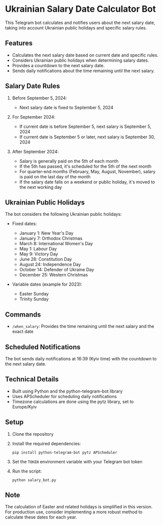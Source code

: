# Ukrainian Salary Date Calculator Bot

This Telegram bot calculates and notifies users about the next salary date, taking into account Ukrainian public holidays and specific salary rules.

## Features

- Calculates the next salary date based on current date and specific rules.
- Considers Ukrainian public holidays when determining salary dates.
- Provides a countdown to the next salary date.
- Sends daily notifications about the time remaining until the next salary.

## Salary Date Rules

1. Before September 5, 2024:
   - Next salary date is fixed to September 5, 2024

2. For September 2024:
   - If current date is before September 5, next salary is September 5, 2024
   - If current date is September 5 or later, next salary is September 30, 2024

3. After September 2024:
   - Salary is generally paid on the 5th of each month
   - If the 5th has passed, it's scheduled for the 5th of the next month
   - For quarter-end months (February, May, August, November), salary is paid on the last day of the month
   - If the salary date falls on a weekend or public holiday, it's moved to the next working day

## Ukrainian Public Holidays

The bot considers the following Ukrainian public holidays:

- Fixed dates:
  - January 1: New Year's Day
  - January 7: Orthodox Christmas
  - March 8: International Women's Day
  - May 1: Labour Day
  - May 9: Victory Day
  - June 28: Constitution Day
  - August 24: Independence Day
  - October 14: Defender of Ukraine Day
  - December 25: Western Christmas

- Variable dates (example for 2023):
  - Easter Sunday
  - Trinity Sunday

## Commands

- `/when_salary`: Provides the time remaining until the next salary and the exact date

## Scheduled Notifications

The bot sends daily notifications at 16:39 (Kyiv time) with the countdown to the next salary date.

## Technical Details

- Built using Python and the python-telegram-bot library
- Uses APScheduler for scheduling daily notifications
- Timezone calculations are done using the pytz library, set to Europe/Kyiv

## Setup

1. Clone the repository
2. Install the required dependencies:

    `pip install python-telegram-bot pytz APScheduler`

3. Set the `TOKEN` environment variable with your Telegram bot token
4. Run the script:

    `python salary_bot.py`

## Note

The calculation of Easter and related holidays is simplified in this version. For production use, consider implementing a more robust method to calculate these dates for each year.
